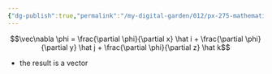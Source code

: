 ```yaml
---
{"dg-publish":true,"permalink":"/my-digital-garden/012/px-275-mathematical-methods/c-vector-calculus/px-275-c1a-gradient-or-gra/","created":"2024-11-25T10:50:32.000+00:00","updated":"2024-11-26T10:05:11.531+00:00"}
---
```


$$\vec\nabla \phi = \frac{\partial \phi}{\partial x} \hat i + \frac{\partial \phi}{\partial y} \hat j + \frac{\partial \phi}{\partial z} \hat k$$
- the result is a vector